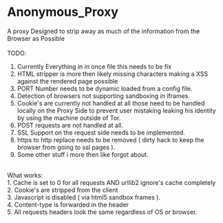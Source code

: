 Anonymous_Proxy
===============

A proxy Designed to strip away as much of the information from the Browser as Possible<br>
<br>
TODO:<br>
1. Currently Everything in in once file this needs to be fix <br>
2. HTML stripper is more then likely missing characters making a XSS against the rendered page possible<br>
3. PORT Number needs to be dynamic loaded from a config file. <br>
4. Detection of browsers not supporting sandboxing in iframes. <br>
5. Cookie's are currently not handled at all those need to be handled locally on the Proxy Side to prevent user mistaking leaking his identity by using the machine outside of Tor. <br>
6. POST requests are not handled at all. <br>
7. SSL Support on the request side needs to be implemented. <br>
8. https to http replace needs to be removed ( dirty hack to keep the browser from going to ssl pages ). <br>
9. Some other stuff i more then like forgot about. <br>
<br>
What works:<br>
1. Cache is set to 0 for all requests AND urllib2 ignore's cache completely <br>
2. Cookie's are stripped from the client<br>
3. Javascript is disabled ( via html5 sandbox frames ). <br>
4. Content-type is forwarded in the header <br>
5. All requests headers look the same regardless of OS or browser. <br>
